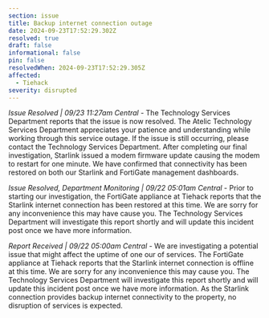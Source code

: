 ```yaml
---
section: issue
title: Backup internet connection outage
date: 2024-09-23T17:52:29.302Z
resolved: true
draft: false
informational: false
pin: false
resolvedWhen: 2024-09-23T17:52:29.305Z
affected:
  - Tiehack
severity: disrupted
---
```

*Issue Resolved | 09/23 11:27am Central* - The Technology Services Department reports that the issue is now resolved. The Atelic Technology Services Department appreciates your patience and understanding while working through this service outage. If the issue is still occurring, please contact the Technology Services Department. After completing our final investigation, Starlink issued a modem firmware update causing the modem to restart for one minute. We have confirmed that connectivity has been restored on both our Starlink and FortiGate management dashboards.

*Issue Resolved, Department Monitoring | 09/22 05:01am Central* - Prior to starting our investigation, the FortiGate appliance at Tiehack reports that the Starlink internet connection has been restored at this time. We are sorry for any inconvenience this may have cause you. The Technology Services Department will investigate this report shortly and will update this incident post once we have more information.

*Report Received | 09/22 05:00am Central* - We are investigating a potential issue that might affect the uptime of one our of services. The FortiGate appliance at Tiehack reports that the Starlink internet connection is offline at this time. We are sorry for any inconvenience this may cause you. The Technology Services Department will investigate this report shortly and will update this incident post once we have more information. As the Starlink connection provides backup internet connectivity to the property, no disruption of services is expected.